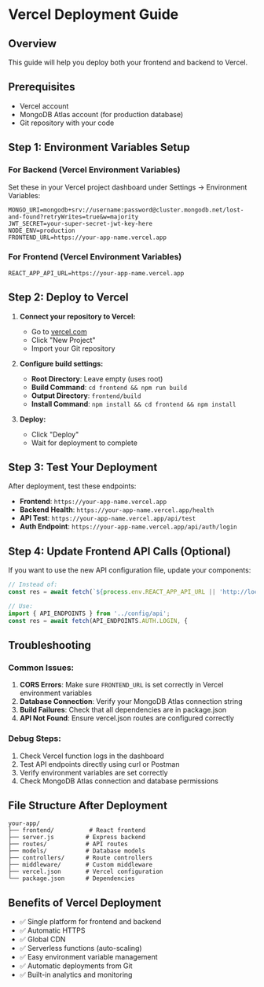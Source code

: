 # Vercel Deployment Guide

## Overview
This guide will help you deploy both your frontend and backend to Vercel.

## Prerequisites
- Vercel account
- MongoDB Atlas account (for production database)
- Git repository with your code

## Step 1: Environment Variables Setup

### For Backend (Vercel Environment Variables)
Set these in your Vercel project dashboard under Settings → Environment Variables:

```
MONGO_URI=mongodb+srv://username:password@cluster.mongodb.net/lost-and-found?retryWrites=true&w=majority
JWT_SECRET=your-super-secret-jwt-key-here
NODE_ENV=production
FRONTEND_URL=https://your-app-name.vercel.app
```

### For Frontend (Vercel Environment Variables)
```
REACT_APP_API_URL=https://your-app-name.vercel.app
```

## Step 2: Deploy to Vercel

1. **Connect your repository to Vercel:**
   - Go to [vercel.com](https://vercel.com)
   - Click "New Project"
   - Import your Git repository

2. **Configure build settings:**
   - **Root Directory**: Leave empty (uses root)
   - **Build Command**: `cd frontend && npm run build`
   - **Output Directory**: `frontend/build`
   - **Install Command**: `npm install && cd frontend && npm install`

3. **Deploy:**
   - Click "Deploy"
   - Wait for deployment to complete

## Step 3: Test Your Deployment

After deployment, test these endpoints:

- **Frontend**: `https://your-app-name.vercel.app`
- **Backend Health**: `https://your-app-name.vercel.app/health`
- **API Test**: `https://your-app-name.vercel.app/api/test`
- **Auth Endpoint**: `https://your-app-name.vercel.app/api/auth/login`

## Step 4: Update Frontend API Calls (Optional)

If you want to use the new API configuration file, update your components:

```javascript
// Instead of:
const res = await fetch(`${process.env.REACT_APP_API_URL || 'http://localhost:5000'}/api/auth/login`, {

// Use:
import { API_ENDPOINTS } from '../config/api';
const res = await fetch(API_ENDPOINTS.AUTH.LOGIN, {
```

## Troubleshooting

### Common Issues:

1. **CORS Errors**: Make sure `FRONTEND_URL` is set correctly in Vercel environment variables
2. **Database Connection**: Verify your MongoDB Atlas connection string
3. **Build Failures**: Check that all dependencies are in package.json
4. **API Not Found**: Ensure vercel.json routes are configured correctly

### Debug Steps:

1. Check Vercel function logs in the dashboard
2. Test API endpoints directly using curl or Postman
3. Verify environment variables are set correctly
4. Check MongoDB Atlas connection and database permissions

## File Structure After Deployment

```
your-app/
├── frontend/          # React frontend
├── server.js         # Express backend
├── routes/           # API routes
├── models/           # Database models
├── controllers/      # Route controllers
├── middleware/       # Custom middleware
├── vercel.json       # Vercel configuration
└── package.json      # Dependencies
```

## Benefits of Vercel Deployment

- ✅ Single platform for frontend and backend
- ✅ Automatic HTTPS
- ✅ Global CDN
- ✅ Serverless functions (auto-scaling)
- ✅ Easy environment variable management
- ✅ Automatic deployments from Git
- ✅ Built-in analytics and monitoring
